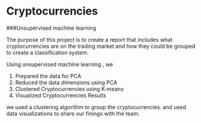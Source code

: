 # Cryptocurrencies

###Unsupervised machine learning

The purpose of this project is to create a report that includes what cryptocurrencies are on the trading market and how they could be grouped to create a classification system.

Using unsupervised machine learning , we 
1. Prepared the data for PCA
2. Reduced the data dimensions using PCA
3. Clustered Cryptocurrencies using K-means
4. Visualized Cryptocurrencies Results

we used a clustering algorithm to group the cryptocurrencies. and used data visualizations to share our finings with the team.